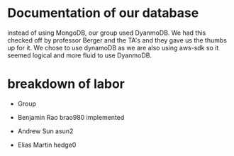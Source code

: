 # Documentation of our database
instead of using MongoDB, our group used DyanmoDB. We had this checked off by professor Berger and the TA's and they gave us the thumbs up for it.
 We chose to use dynamoDB as we are also using aws-sdk so it seemed logical and more fluid to use DyanmoDB. 
# breakdown of labor
* Group

* Benjamin Rao brao980 
    implemented 
* Andrew Sun asun2

* Elias Martin hedge0 

